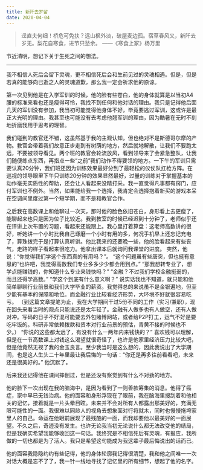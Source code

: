 ```yaml
---
title: 新阡去岁留
date: 2020-04-04
---
```


> 迳直夫何细！桥危可免扶？远山枫外淡，破屋麦边孤。宿草春风又，新阡去岁无。梨花自寒食，进节只愁余。 ——《寒食上冢》杨万里

节近清明，想记下关于生死之间的想法。

---

我不相信人死后会留下灵魂，更不相信死后会和生前见过的灵魂相遇。但是，但是若真的能够向已逝之人的灵魂道歉，那么我一定会祈求他的原谅。

第一次见到他是在入学军训的时候，他的脸有些苍白，他的身体就算是以当初A4腰的标准来看也还是瘦得可怜，我找不到任何和他对话的理由。我只是记得他后面几天的军训没有参加，我当初可能觉得他身体不好，毕竟要逃过军训，这或许是最正大光明的理由。我甚至也可能没有去考虑他翘军训的理由，因为酷暑在无时不刻地折磨我用于思考的理智。

我们碰到的教官还不错，这虽然基于我的主观认知，但也绝对不是斯德哥尔摩的产物。教官会带着我们故意正步走到有树荫的地方，然后就地解散，让我们不要跑太远，不要被领导看见。两个班的教官会轮流放风，看到领导来了会紧急整队，让我们随便练点东西，再指点一些“之前”我们动作不得要领的地方。一下午的军训只需要认真20分钟，我们班还因为训练效果最好分到了最轻松的仪仗队扛枪方阵。在巡视的领导眼里下午只训练20分钟的效果显然最好，过量的训练对于掌握基本的动作毫无实质性的帮助，还会让人看起来没精打采。我一直觉得凡事都有窍门，应付军训也不例外。当然，如果能给我一个选择，我肯定会选择抱着新买的游戏本呆在空调间里度过第一个短学期，而不是和教官合作。

之后我在高数课上和他聊过一次天，那时他的脸色依旧苍白，身形看上去更瘦了，能聊起来也只是因为位子比较近。我到教室的时候已经迟到十分钟了，老师似乎还在评讲上次布置的习题，看起来还能跟上。我心里打着算盘：这老师高数讲的很好，听她讲一个小时比我自己琢磨一个小时有用的多，何况手机早上还忘记充电了，算珠拨完于是打算认真听讲。他比我来的还要晚一些，他的脸看起来有些丧气，走路的样子看起来很吃力。他拿出课本后就询问我课堂的进度。
突然，他说：“你觉得我们学这个东西真的有用吗？”。
“这个问题虽有些唐突，但也挺有意思的“也许吧，我觉得高数我们专业多多少少都会用到点。”
“那我想转专业了，想学点能赚钱的，你知道什么专业来钱快吗？”
“金融？不过我们学校金融挺弱的，而且还得学高数。”
“学这个到底有什么意义啊？”
说实话我也不知道，就只能和他简单聊聊行业前景和我们大学毕业的薪资。我觉得总的来说虽不是金银遍地，但至少能有基本的保障和地位。而金融行业比较看经济形势，大环境不好就很容易吃亏。
（到这篇文章提笔为止，我在大学期间干过5份不同的工作（实习/兼职），现在回头来看当时的观点只能说还是太年轻了。金融有人做多也有人做空，还有人做对冲。写码的日子不好混可能要去外包赌博网站，或者给P2P打工，运气不好是要吃牢饭的。科研非常依赖拨款和资本对行业前景的预估，青黄不接的时候也不少。）
“你说的这些都太远了，有没有什么一两年内来钱快的？”
喜欢钱可以理解，但是在一节高数课上对钱这么渴望就很奇怪了，也许是他家里经济压力比较大吧，但是他竟然无视了我的金玉良言。至少我当时是这么想的，因此我说出了大学期间，也是这人生头二十年里最让我后悔的一句话：“你还是再多往前看看吧，未来还是很美好的。”
他沉默了。

后来我还记得他在课间摔倒过，但是还没有察觉到有什么不对劲的地方。

他的脸下一次出现在我的脑海中，是因为看到了一则善款筹集的消息。他得了癌症，家中早已无钱治病。他的面容和身形浮现在了眼前，我在脑海里搜刮着和他相关的记忆，接着就是一片头晕目眩。未来并不会对所有人都露出那美好的，充满无限可能性的一面。我很难以同龄人的视角去想象面对行将就木，同时也慢慢拖垮家里人的自己。命运在他眼前展现了最残酷的一面，而我却要他以最美好的一面展望。不久之后，奇迹没有发生。也许无论我当初无论说什么都无法改变他的结局，但是我确实希望我能够收回这一句话。我终究是不相信死后有灵魂，有报应，我所做的一切也都是为了活人。我只是希望这句能成为我这辈子最后悔说出的话而已。

他的面容我隐隐约约有些记得，他的身体轮廓我记得很清楚，我和他之间唯一一次对话大概是忘不了了，我一针一线地寻找了记忆里的所有细节，想起了他的名字。
